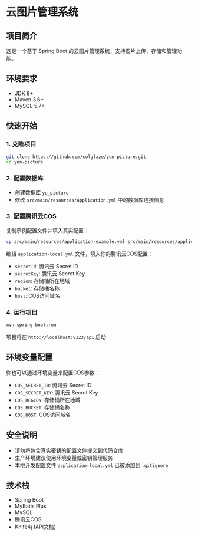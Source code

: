 # 云图片管理系统

## 项目简介
这是一个基于 Spring Boot 的云图片管理系统，支持图片上传、存储和管理功能。

## 环境要求
- JDK 8+
- Maven 3.6+
- MySQL 5.7+

## 快速开始

### 1. 克隆项目
```bash
git clone https://github.com/colglaze/yun-picture.git
cd yun-picture
```

### 2. 配置数据库
- 创建数据库 `yu_picture`
- 修改 `src/main/resources/application.yml` 中的数据库连接信息

### 3. 配置腾讯云COS
复制示例配置文件并填入真实配置：
```bash
cp src/main/resources/application-example.yml src/main/resources/application-local.yml
```

编辑 `application-local.yml` 文件，填入你的腾讯云COS配置：
- `secretId`: 腾讯云 Secret ID
- `secretKey`: 腾讯云 Secret Key
- `region`: 存储桶所在地域
- `bucket`: 存储桶名称
- `host`: COS访问域名

### 4. 运行项目
```bash
mvn spring-boot:run
```

项目将在 `http://localhost:8123/api` 启动

## 环境变量配置
你也可以通过环境变量来配置COS参数：
- `COS_SECRET_ID`: 腾讯云 Secret ID
- `COS_SECRET_KEY`: 腾讯云 Secret Key
- `COS_REGION`: 存储桶所在地域
- `COS_BUCKET`: 存储桶名称
- `COS_HOST`: COS访问域名

## 安全说明
- 请勿将包含真实密钥的配置文件提交到代码仓库
- 生产环境建议使用环境变量或密钥管理服务
- 本地开发配置文件 `application-local.yml` 已被添加到 `.gitignore`

## 技术栈
- Spring Boot
- MyBatis Plus
- MySQL
- 腾讯云COS
- Knife4j (API文档) 